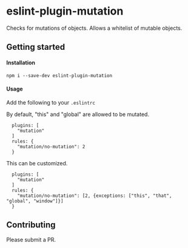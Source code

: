 # eslint-plugin-mutation
Checks for mutations of objects. Allows a whitelist of mutable objects.

## Getting started

#### Installation
`npm i --save-dev eslint-plugin-mutation`

#### Usage
Add the following to your `.eslintrc`

By default, "this" and "global" are allowed to be mutated.
```
  plugins: [
    "mutation"
  ]
  rules: {
    "mutation/no-mutation": 2
  }
```

This can be customized.
```
  plugins: [
    "mutation"
  ]
  rules: {
    "mutation/no-mutation": [2, {exceptions: ["this", "that", "global", "window"]}]
  }
```

## Contributing
Please submit a PR.